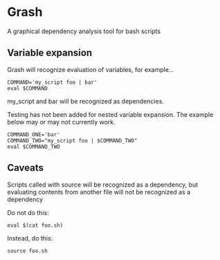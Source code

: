 # Grash

A graphical dependency analysis tool for bash scripts


## Variable expansion

Grash will recognize evaluation of variables, for example...

```shell
COMMAND='my_script foo | bar'
eval $COMMAND
```

my_script and bar will be recognized as dependencies.

Testing has not been added for nested variable expansion.  The example below may or may not currently work.

```shell
COMMAND_ONE='bar'
COMMAND_TWO="my_script foo | $COMMAND_TWO"
eval $COMMAND_TWO
```

## Caveats

Scripts called with source will be recognized as a dependency, but evaluating contents from another file will not be recognized as a dependency

Do not do this:
```shell
eval $(cat foo.sh) 
```

Instead, do this:
```shell
source foo.sh
```


